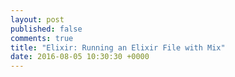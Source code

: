 ```yaml
---
layout: post
published: false
comments: true
title: "Elixir: Running an Elixir File with Mix"
date: 2016-08-05 10:30:30 +0000
---
```


